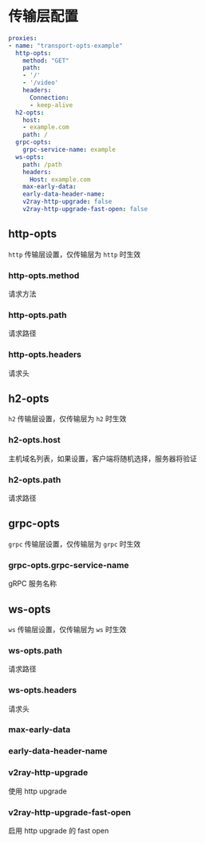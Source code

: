 # 传输层配置

```{.yaml linenums="1"}
proxies:
- name: "transport-opts-example"
  http-opts:
    method: "GET"
    path:
    - '/'
    - '/video'
    headers:
      Connection:
      - keep-alive
  h2-opts:
    host:
    - example.com
    path: /
  grpc-opts:
    grpc-service-name: example
  ws-opts:
    path: /path
    headers:
      Host: example.com
    max-early-data:
    early-data-header-name:
    v2ray-http-upgrade: false
    v2ray-http-upgrade-fast-open: false
```

## http-opts

`http` 传输层设置，仅传输层为 `http` 时生效

### http-opts.method

请求方法

### http-opts.path

请求路径

### http-opts.headers

请求头

## h2-opts

`h2` 传输层设置，仅传输层为 `h2` 时生效

### h2-opts.host

主机域名列表，如果设置，客户端将随机选择，服务器将验证

### h2-opts.path

请求路径

## grpc-opts

`grpc` 传输层设置，仅传输层为 `grpc` 时生效

### grpc-opts.grpc-service-name

gRPC 服务名称

## ws-opts

`ws` 传输层设置，仅传输层为 `ws` 时生效

### ws-opts.path

请求路径

### ws-opts.headers

请求头

### max-early-data

### early-data-header-name

### v2ray-http-upgrade

使用 http upgrade

### v2ray-http-upgrade-fast-open

启用 http upgrade 的 fast open
